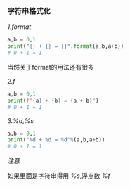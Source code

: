 ### 字符串格式化

*1.format*
```python
a,b = 0,1
print("{} + {} = {}".format(a,b,a+b))
# 0 + 1 = 1
```
当然关于format的用法还有很多

*2.f*
```python
a,b = 0,1
print(f"{a} + {b} = {a + b}")
# 0 + 1 = 1
```
*3.%d,%s*
```python
a,b = 0,1
print("%d + %d = %d"%(a,b,a+b))
# 0 + 1 = 1
```

*注意*

如果里面是字符串得用 *%s*,浮点数 *%f*
